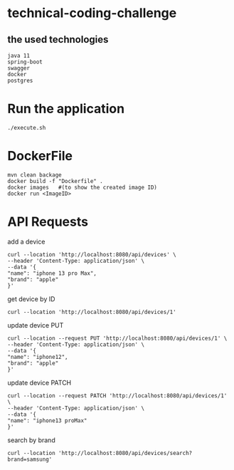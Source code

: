 # technical-coding-challenge

## the used technologies
    java 11
    spring-boot
    swagger
    docker
    postgres

# Run the application
    ./execute.sh

# DockerFile
    mvn clean backage
    docker build -f "Dockerfile" .
    docker images   #(to show the created image ID)
    docker run <ImageID>

# API Requests
add a device

    curl --location 'http://localhost:8080/api/devices' \
    --header 'Content-Type: application/json' \
    --data '{
    "name": "iphone 13 pro Max",
    "brand": "apple"
    }'

get device by ID

    curl --location 'http://localhost:8080/api/devices/1'

update device PUT

    curl --location --request PUT 'http://localhost:8080/api/devices/1' \
    --header 'Content-Type: application/json' \
    --data '{
    "name": "iphone12",
    "brand": "apple"
    }'

update device PATCH

    curl --location --request PATCH 'http://localhost:8080/api/devices/1' \
    --header 'Content-Type: application/json' \
    --data '{
    "name": "iphone13 proMax"
    }'

search by brand

    curl --location 'http://localhost:8080/api/devices/search?brand=samsung'